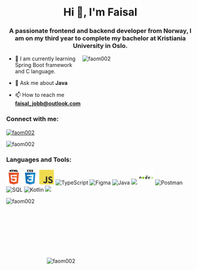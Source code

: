 <h1 align="center">Hi 👋, I'm Faisal</h1>
<h3 align="center">A passionate frontend and backend developer from Norway, I am on my third year to complete my bachelor at Kristiania University in Oslo.</h3>
<img align="right" alt="faom002" height=250 width=300 src="https://analyticsindiamag.com/wp-content/uploads/2018/12/developer-dribbble.gif" />


- 🌱 I am currently learning Spring Boot framework and C language.

- 💬 Ask me about **Java**

- 📫 How to reach me **faisal_jobb@outlook.com**

  
<h3 align="left">Connect with me:</h3>
<p align="left">
<a href="https://www.linkedin.com/in/faisal-omar-2592a022a/" target="blank"><img align="center" src="https://raw.githubusercontent.com/rahuldkjain/github-profile-readme-generator/master/src/images/icons/Social/linked-in-alt.svg" alt="faom002" height="30" width="40" /></a>
</p>

<p align="left"> <img src="https://komarev.com/ghpvc/?username=faom002&label=Profile%20views&color=0e75b6&style=flat" alt="faom002" /> </p>

<h3 align="left">Languages and Tools:</h3>
<p align="left">
  <img src="https://raw.githubusercontent.com/devicons/devicon/master/icons/html5/html5-original-wordmark.svg" alt="HTML" width="40" height="40"/>
  <img src="https://raw.githubusercontent.com/devicons/devicon/master/icons/css3/css3-original-wordmark.svg" alt="CSS" width="40" height="40"/>
  <img src="https://raw.githubusercontent.com/devicons/devicon/master/icons/javascript/javascript-original.svg" alt="JavaScript" width="40" height="40"/>
  <img src="https://www.vectorlogo.zone/logos/typescriptlang/typescriptlang-icon.svg" alt="TypeScript" width="40" height="40"/>
  <img src="https://www.vectorlogo.zone/logos/figma/figma-icon.svg" alt="Figma" width="40" height="40"/>
  <img src="https://www.vectorlogo.zone/logos/java/java-icon.svg" alt="Java" width="40" height="40"/>
  <img src="https://cdn.jsdelivr.net/gh/devicons/devicon/icons/csharp/csharp-original.svg" width="32"/>
  <img src="https://raw.githubusercontent.com/devicons/devicon/master/icons/nodejs/nodejs-original-wordmark.svg" alt="Node.js" width="40" height="40"/>
    <img src="https://www.vectorlogo.zone/logos/getpostman/getpostman-icon.svg" alt="Postman" width="40" height="40"/>
    <img src="https://www.vectorlogo.zone/logos/mysql/mysql-icon.svg" alt="SQL" width="40" height="40"/>
  <img src="https://www.vectorlogo.zone/logos/kotlinlang/kotlinlang-icon.svg" alt="Kotlin" width="40" height="40"/>
  <img src="https://img.shields.io/badge/spring-%236DB33F.svg?style=for-the-badge&logo=spring&logoColor=white"/>

</p>

<p><img align="left" height="160" width="395" src="https://github-readme-stats.vercel.app/api/top-langs?username=faom002&show_icons=true&locale=en&layout=compact&theme=blue-green" alt="faom002" /></p>

<p>&nbsp;<img width="395" height="160" align="right" src="https://github-readme-stats.vercel.app/api?username=faom002&show_icons=true&locale=en&theme=blue-green" alt="faom002" /></p>

